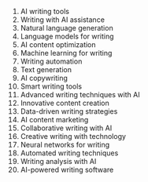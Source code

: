 1. AI writing tools
2. Writing with AI assistance
3. Natural language generation
4. Language models for writing
5. AI content optimization
6. Machine learning for writing
7. Writing automation
8. Text generation
9. AI copywriting
10. Smart writing tools
11. Advanced writing techniques with AI
12. Innovative content creation
13. Data-driven writing strategies
14. AI content marketing
15. Collaborative writing with AI
16. Creative writing with technology
17. Neural networks for writing
18. Automated writing techniques
19. Writing analysis with AI
20. AI-powered writing software
